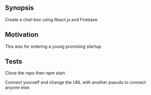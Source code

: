 ## Synopsis

Create a chat-box using React.js and Firebase.

## Motivation

This was for entering a young promising startup.

## Tests

Clone the repo then npm start.

Connect yourself and change the URL with another pseudo to connect anyone else.

